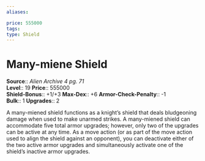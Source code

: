 ```yaml
---
aliases: 

price: 555000
tags: 
type: Shield
---
```


# Many-miene Shield

**Source**:: _Alien Archive 4 pg. 71_  
**Level**:: 19
**Price**:: 555000  
**Shield-Bonus**:: +1/+3
**Max-Dex**:: +6
**Armor-Check-Penalty**:: -1  
**Bulk**:: 1
**Upgrades**:: 2

A many-miened shield functions as a knight’s shield that deals bludgeoning damage when used to make unarmed strikes. A many-miened shield can accommodate five total armor upgrades; however, only two of the upgrades can be active at any time. As a move action (or as part of the move action used to align the shield against an opponent), you can deactivate either of the two active armor upgrades and simultaneously activate one of the shield’s inactive armor upgrades.
